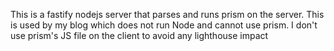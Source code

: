 This is a fastify nodejs server that parses and runs prism on the server. This is used by my blog which does not run Node and cannot use prism. I don't use prism's JS file on the client to avoid any lighthouse impact